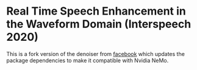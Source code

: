 # Real Time Speech Enhancement in the Waveform Domain (Interspeech 2020)

This is a fork version of the denoiser from [facebook](https://github.com/facebookresearch/denoiser) which
updates the package dependencies to make it compatible with Nvidia NeMo.